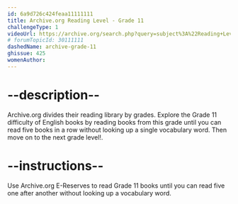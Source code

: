 ```yaml
---
id: 6a9d726c424feaa11111111
title: Archive.org Reading Level - Grade 11
challengeType: 1
videoUrl: https://archive.org/search.php?query=subject%3A%22Reading+Level-Grade+11%22
# forumTopicId: 30111111
dashedName: archive-grade-11
ghissue: 425
womenAuthor: 
---
```


# --description--

Archive.org divides their reading library by grades. Explore the Grade 11 difficulty of English books by reading books from this grade until you can read five books in a row without looking up a single vocabulary word. Then move on to the next grade level!.

# --instructions--

Use Archive.org E-Reserves to read Grade 11 books until you can read five one after another without looking up a vocabulary word. 